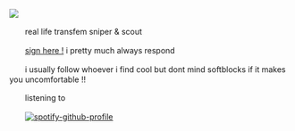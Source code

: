 ![](https://64.media.tumblr.com/a58b703e20766b29a1a6ba833e5679bc/99a13730feb13918-e0/s400x600/015cd5a8fe26044d36e4dd7e5ce40cf659f1138f.gifv)

　　real life transfem sniper & scout

　　[sign here !](https://retrospring.net/@jaratedealer) i pretty much always respond

　　i usually follow whoever i find cool but dont mind softblocks if it makes you uncomfortable !!

　　listening to

　　[![spotify-github-profile](https://spotify-github-profile.vercel.app/api/view?uid=6ee6c3uiykzyf00n8qqgt3t8m&cover_image=true&theme=natemoo-re&show_offline=false&background_color=121212&interchange=true&bar_color=da584e&bar_color_cover=false)](https://spotify-github-profile.vercel.app/api/view?uid=6ee6c3uiykzyf00n8qqgt3t8m&redirect=true)



















